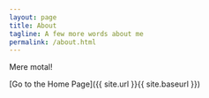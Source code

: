 ```yaml
---
layout: page
title: About
tagline: A few more words about me
permalink: /about.html
---
```


Mere motal!

[Go to the Home Page]({{ site.url }}{{ site.baseurl }})
